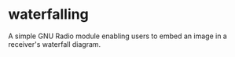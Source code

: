 waterfalling
============

A simple GNU Radio module enabling users to embed an image in a receiver's waterfall diagram.
